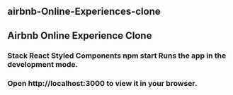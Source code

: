 ## airbnb-Online-Experiences-clone
## Airbnb Online Experience Clone


### Stack React  Styled Components  npm start Runs the app in the development mode. 
### Open http://localhost:3000 to view it in your browser.


